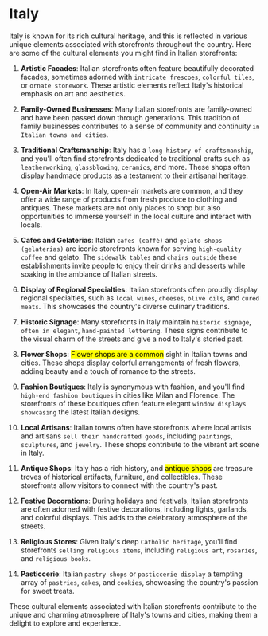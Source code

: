 # Italy
Italy is known for its rich cultural heritage, and this is reflected in various unique elements associated with storefronts throughout the country. Here are some of the cultural elements you might find in Italian storefronts:

1. **Artistic Facades**: Italian storefronts often feature beautifully decorated facades, sometimes adorned with `intricate frescoes`, `colorful tiles`, or `ornate stonework`. These artistic elements reflect Italy's historical emphasis on art and aesthetics.

2. **Family-Owned Businesses**: Many Italian storefronts are family-owned and have been passed down through generations. This tradition of family businesses contributes to a sense of community and continuity `in Italian towns and cities`.

3. **Traditional Craftsmanship**: Italy has a `long history of craftsmanship`, and you'll often find storefronts dedicated to traditional crafts such as `leatherworking`, `glassblowing`, `ceramics`, and more. These shops often display handmade products as a testament to their artisanal heritage.

4. **Open-Air Markets**: In Italy, open-air markets are common, and they offer a wide range of products from fresh produce to clothing and antiques. These markets are not only places to shop but also opportunities to immerse yourself in the local culture and interact with locals.

5. **Cafes and Gelaterias**: Italian `cafes (caffè)` and `gelato shops (gelaterias)` are iconic storefronts known for serving `high-quality coffee` and gelato. The `sidewalk tables` and `chairs outside` these establishments invite people to enjoy their drinks and desserts while soaking in the ambiance of Italian streets.

6. **Display of Regional Specialties**: Italian storefronts often proudly display regional specialties, such as `local wines`, `cheeses`, `olive oils`, and `cured meats`. This showcases the country's diverse culinary traditions.

7. **Historic Signage**: Many storefronts in Italy maintain `historic signage`, `often in elegant`, `hand-painted lettering`. These signs contribute to the visual charm of the streets and give a nod to Italy's storied past.

8. **Flower Shops**: <mark>Flower shops are a common</mark> sight in Italian towns and cities. These shops display colorful arrangements of fresh flowers, adding beauty and a touch of romance to the streets.

9. **Fashion Boutiques**: Italy is synonymous with fashion, and you'll find `high-end fashion boutiques` in cities like Milan and Florence. The storefronts of these boutiques often feature elegant `window displays showcasing` the latest Italian designs.

10. **Local Artisans**: Italian towns often have storefronts where local artists and artisans `sell their handcrafted goods`, including `paintings`, `sculptures`, and `jewelry`. These shops contribute to the vibrant art scene in Italy.

11. **Antique Shops**: Italy has a rich history, and <mark>antique shops</mark> are treasure troves of historical artifacts, furniture, and collectibles. These storefronts allow visitors to connect with the country's past.

12. **Festive Decorations**: During holidays and festivals, Italian storefronts are often adorned with festive decorations, including lights, garlands, and colorful displays. This adds to the celebratory atmosphere of the streets.

13. **Religious Stores**: Given Italy's deep `Catholic heritage`, you'll find storefronts `selling religious items`, including `religious art`, `rosaries`, and `religious books`.

14. **Pasticcerie**: Italian `pastry shops` or `pasticcerie display` a tempting array of `pastries`, `cakes`, and `cookies`, showcasing the country's passion for sweet treats.

These cultural elements associated with Italian storefronts contribute to the unique and charming atmosphere of Italy's towns and cities, making them a delight to explore and experience.